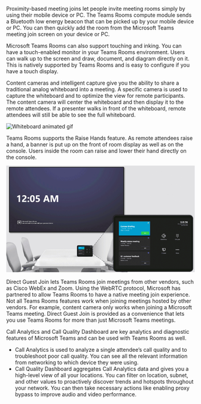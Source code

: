 Proximity-based meeting joins let people invite meeting rooms simply by using their mobile device or PC. The Teams Rooms compute module sends a Bluetooth low energy beacon that can be picked up by your mobile device or PC. You can then quickly add the room from the Microsoft Teams meeting join screen on your device or PC.

Microsoft Teams Rooms can also support touching and inking. You can have a touch-enabled monitor in your Teams Rooms environment. Users can walk up to the screen and draw, document, and diagram directly on it. This is natively supported by Teams Rooms and is easy to configure if you have a touch display.

Content cameras and intelligent capture give you the ability to share a traditional analog whiteboard into a meeting.  A specific camera is used to capture the whiteboard and to optimize the view for remote participants. The content camera will center the whiteboard and then display it to the remote attendees. If a presenter walks in front of the whiteboard, remote attendees will still be able to see the full whiteboard.

![Whiteboard animated gif](../media/whiteboard-animation.gif)

Teams Rooms supports the Raise Hands feature. As remote attendees raise a hand, a banner is put up on the front of room display as well as on the console. Users inside the room can raise and lower their hand directly on the console.

![Raise hands feature animated gif](../media/raise-hands-feature.gif)

Direct Guest Join lets Teams Rooms join meetings from other vendors, such as Cisco WebEx and Zoom. Using the WebRTC protocol, Microsoft has partnered to allow Teams Rooms to have a native meeting join experience. Not all Teams Rooms features work when joining meetings hosted by other vendors. For example, content camera only works when joining a Microsoft Teams meeting. Direct Guest Join is provided as a convenience that lets you use Teams Rooms for more than just Microsoft Teams meetings.
 
Call Analytics and Call Quality Dashboard are key analytics and diagnostic features of Microsoft Teams and can be used with Teams Rooms as well. 

- Call Analytics is used to analyze a single attendee’s call quality and to troubleshoot poor call quality. You can see all the relevant information from networking to which device they were using.
- Call Quality Dashboard aggregates Call Analytics data and gives you a high-level view of all your locations. You can filter on location, subnet, and other values to proactively discover trends and hotspots throughout your network. You can then take necessary actions like enabling proxy bypass to improve audio and video performance.
